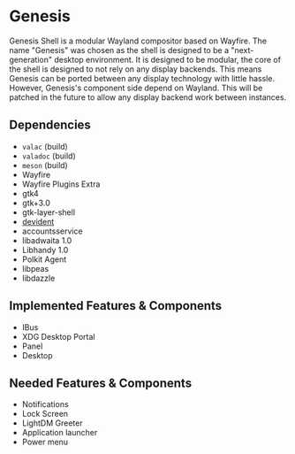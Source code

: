# Genesis

Genesis Shell is a modular Wayland compositor based on Wayfire. The name "Genesis" was chosen as the shell is designed to be a "next-generation"
desktop environment. It is designed to be modular, the core of the shell is designed to not rely on any display backends. This means Genesis can be ported
between any display technology with little hassle. However, Genesis's component side depend on Wayland. This will be patched in the future to allow any
display backend work between instances.

## Dependencies
* `valac` (build)
* `valadoc` (build)
* `meson` (build)
* Wayfire
* Wayfire Plugins Extra
* gtk4
* gtk+3.0
* gtk-layer-shell
* [devident](https://github.com/ExpidusOS/libdevident)
* accountsservice
* libadwaita 1.0
* Libhandy 1.0
* Polkit Agent
* libpeas
* libdazzle

## Implemented Features & Components
* IBus
* XDG Desktop Portal
* Panel
* Desktop

## Needed Features & Components
* Notifications
* Lock Screen
* LightDM Greeter
* Application launcher
* Power menu